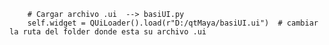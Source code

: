         # Cargar archivo .ui  --> basiUI.py
        self.widget = QUiLoader().load(r"D:/qtMaya/basiUI.ui")  # cambiar la ruta del folder donde esta su archivo .ui
